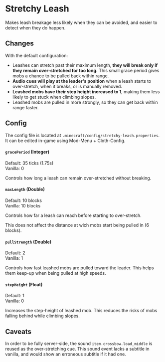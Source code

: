 # Stretchy Leash
Makes leash breakage less likely when they can be avoided, and easier to detect when they do happen.

## Changes
With the default configuration:
- Leashes can stretch past their maximum length, **they will break only if they remain over-stretched for too long.** This small grace period gives mobs a chance to be pulled back within range.
- **Audio cues will play at the leader's position** when a leash starts to over-stretch, when it breaks, or is manually removed.
- **Leashed mobs have their step height increased to 1**, making them less likely to get stuck when climbing slopes.
- Leashed mobs are pulled in more strongly, so they can get back within range faster.


## Config
The config file is located at `.minecraft/config/stretchy-leash.properties`.
It can be edited in-game using Mod-Menu + Cloth-Config.

#### `gracePeriod` (Integer)
Default: 35 ticks (1.75s)  
Vanilla: 0  

Controls how long a leash can remain over-stretched without breaking.

#### `maxLength` (Double)
Default: 10 blocks  
Vanilla: 10 blocks  

Controls how far a leash can reach before starting to over-stretch.

This does not affect the distance at wich mobs start being pulled in (6 blocks).

#### `pullStrength` (Double)
Default: 2  
Vanilla: 1  

Controls how fast leashed mobs are pulled toward the leader. This helps them keep-up when being pulled at high speeds.

#### `stepHeight` (Float)
Default: 1  
Vanilla: 0  

Increases the step-height of leashed mob. This reduces the risks of mobs falling behind while climbing slopes.


## Caveats
In order to be fully server-side, the sound `item.crossbow.load_middle`  is reused as the over-stretching cue. This sound event lacks a subtitle in vanilla, and would show an erroneous subtitle if it had one.
